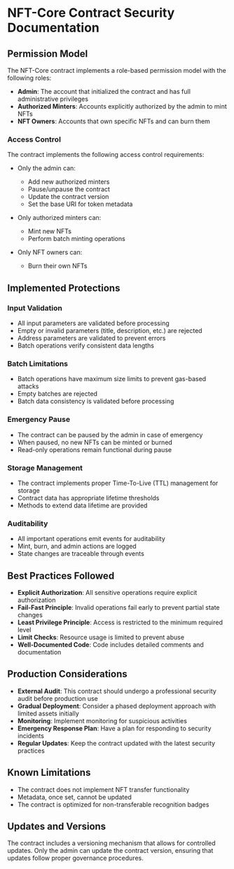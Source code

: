 # NFT-Core Contract Security Documentation

## Permission Model

The NFT-Core contract implements a role-based permission model with the following roles:

- **Admin**: The account that initialized the contract and has full administrative privileges
- **Authorized Minters**: Accounts explicitly authorized by the admin to mint NFTs
- **NFT Owners**: Accounts that own specific NFTs and can burn them

### Access Control

The contract implements the following access control requirements:

- Only the admin can:
  - Add new authorized minters
  - Pause/unpause the contract
  - Update the contract version
  - Set the base URI for token metadata

- Only authorized minters can:
  - Mint new NFTs
  - Perform batch minting operations

- Only NFT owners can:
  - Burn their own NFTs

## Implemented Protections

### Input Validation

- All input parameters are validated before processing
- Empty or invalid parameters (title, description, etc.) are rejected
- Address parameters are validated to prevent errors
- Batch operations verify consistent data lengths

### Batch Limitations

- Batch operations have maximum size limits to prevent gas-based attacks
- Empty batches are rejected
- Batch data consistency is validated before processing

### Emergency Pause

- The contract can be paused by the admin in case of emergency
- When paused, no new NFTs can be minted or burned
- Read-only operations remain functional during pause

### Storage Management

- The contract implements proper Time-To-Live (TTL) management for storage
- Contract data has appropriate lifetime thresholds
- Methods to extend data lifetime are provided

### Auditability

- All important operations emit events for auditability
- Mint, burn, and admin actions are logged
- State changes are traceable through events

## Best Practices Followed

- **Explicit Authorization**: All sensitive operations require explicit authorization
- **Fail-Fast Principle**: Invalid operations fail early to prevent partial state changes
- **Least Privilege Principle**: Access is restricted to the minimum required level
- **Limit Checks**: Resource usage is limited to prevent abuse
- **Well-Documented Code**: Code includes detailed comments and documentation

## Production Considerations

- **External Audit**: This contract should undergo a professional security audit before production use
- **Gradual Deployment**: Consider a phased deployment approach with limited assets initially
- **Monitoring**: Implement monitoring for suspicious activities
- **Emergency Response Plan**: Have a plan for responding to security incidents
- **Regular Updates**: Keep the contract updated with the latest security practices

## Known Limitations

- The contract does not implement NFT transfer functionality
- Metadata, once set, cannot be updated
- The contract is optimized for non-transferable recognition badges

## Updates and Versions

The contract includes a versioning mechanism that allows for controlled updates. Only the admin can update the contract version, ensuring that updates follow proper governance procedures. 